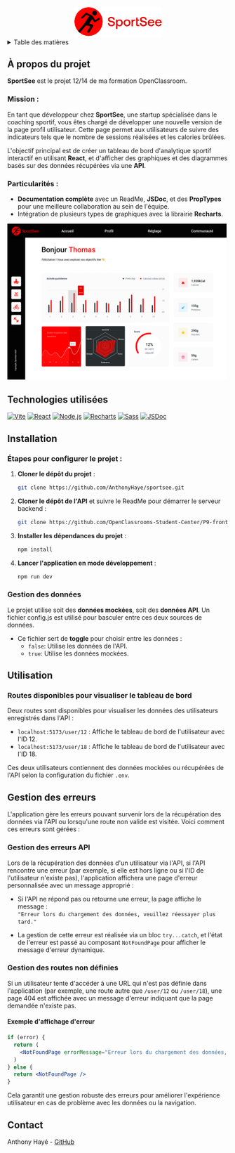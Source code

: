 <a name="readme-top"></a>

<!-- PROJECT LOGO -->
<br />
<div align="center">
  <a href="">
    <img src="./src/assets/sportsee_logo.svg" alt="Logo" width="200">
  </a>
</div>

<!-- TABLE OF CONTENTS -->
<details>
  <summary>Table des matières</summary>
  <ol>
    <li><a href="#a-propos-du-projet">À propos du projet</a></li>
    <li><a href="#technologies-utilisees">Technologies utilisées</a></li>
    <li><a href="#installation">Installation</a></li>
    <li><a href="#utilisation">Utilisation</a></li>
    <li><a href="#contact">Contact</a></li>
  </ol>
</details>

<!-- ABOUT THE PROJECT -->

## À propos du projet

**SportSee** est le projet 12/14 de ma formation OpenClassroom.

### Mission :

En tant que développeur chez **SportSee**, une startup spécialisée dans le coaching sportif, vous êtes chargé de développer une nouvelle version de la page profil utilisateur. Cette page permet aux utilisateurs de suivre des indicateurs tels que le nombre de sessions réalisées et les calories brûlées.

L'objectif principal est de créer un tableau de bord d'analytique sportif interactif en utilisant **React**, et d'afficher des graphiques et des diagrammes basés sur des données récupérées via une **API**.

### Particularités :

- **Documentation complète** avec un ReadMe, **JSDoc**, et des **PropTypes** pour une meilleure collaboration au sein de l'équipe.
- Intégration de plusieurs types de graphiques avec la librairie **Recharts**.

<img src="./src/assets/user_dashboard.png" alt="homepage" width="500">

## Technologies utilisées

[![Vite](https://img.shields.io/badge/Vite-646CFF?style=for-the-badge&logo=vite&logoColor=white)](https://vitejs.dev/)
[![React](https://img.shields.io/badge/React-61DAFB?style=for-the-badge&logo=react&logoColor=white)](https://reactjs.org/)
[![Node.js](https://img.shields.io/badge/Node.js-43853D?style=for-the-badge&logo=node.js&logoColor=white)](https://nodejs.org/)
[![Recharts](https://img.shields.io/badge/Recharts-3182bd?style=for-the-badge&logo=recharts&logoColor=white)](https://recharts.org/)
[![Sass](https://img.shields.io/badge/Sass-CC6699?style=for-the-badge&logo=sass&logoColor=white)](https://sass-lang.com/)
[![JSDoc](https://img.shields.io/badge/JSDoc-FDCC0C?style=for-the-badge&logo=jsdoc&logoColor=white)](https://jsdoc.app/)

## Installation

### Étapes pour configurer le projet :

1. **Cloner le dépôt du projet** :

   ```bash
   git clone https://github.com/AnthonyHaye/sportsee.git
   ```

2. **Cloner le dépôt de l'API** et suivre le ReadMe pour démarrer le serveur backend :

   ```bash
   git clone https://github.com/OpenClassrooms-Student-Center/P9-front-end-dashboard.git
   ```

3. **Installer les dépendances du projet** :

   ```bash
   npm install
   ```

4. **Lancer l'application en mode développement** :
   ```bash
   npm run dev
   ```

### Gestion des données

Le projet utilise soit des **données mockées**, soit des **données API**. Un fichier config.js est utilisé pour basculer entre ces deux sources de données.

- Ce fichier sert de **toggle** pour choisir entre les données :
  - `false`: Utilise les données de l'API.
  - `true`: Utilise les données mockées.

## Utilisation

### Routes disponibles pour visualiser le tableau de bord

Deux routes sont disponibles pour visualiser les données des utilisateurs enregistrés dans l'API :

- `localhost:5173/user/12` : Affiche le tableau de bord de l'utilisateur avec l'ID 12.
- `localhost:5173/user/18` : Affiche le tableau de bord de l'utilisateur avec l'ID 18.

Ces deux utilisateurs contiennent des données mockées ou récupérées de l'API selon la configuration du fichier `.env`.

## Gestion des erreurs

L'application gère les erreurs pouvant survenir lors de la récupération des données via l'API ou lorsqu'une route non valide est visitée. Voici comment ces erreurs sont gérées :

### Gestion des erreurs API

Lors de la récupération des données d'un utilisateur via l'API, si l'API rencontre une erreur (par exemple, si elle est hors ligne ou si l'ID de l'utilisateur n'existe pas), l'application affichera une page d'erreur personnalisée avec un message approprié :

- Si l'API ne répond pas ou retourne une erreur, la page affiche le message :  
  `"Erreur lors du chargement des données, veuillez réessayer plus tard."`

- La gestion de cette erreur est réalisée via un bloc `try...catch`, et l'état de l'erreur est passé au composant `NotFoundPage` pour afficher le message d'erreur dynamique.

### Gestion des routes non définies

Si un utilisateur tente d'accéder à une URL qui n'est pas définie dans l'application (par exemple, une route autre que `/user/12` ou `/user/18`), une page 404 est affichée avec un message d'erreur indiquant que la page demandée n'existe pas.

#### Exemple d'affichage d'erreur

```jsx
if (error) {
  return (
    <NotFoundPage errorMessage="Erreur lors du chargement des données, veuillez réessayer plus tard." />
  )
} else {
  return <NotFoundPage />
}
```

Cela garantit une gestion robuste des erreurs pour améliorer l'expérience utilisateur en cas de problème avec les données ou la navigation.

## Contact

Anthony Hayé - [GitHub](https://github.com/AnthonyHaye/)
